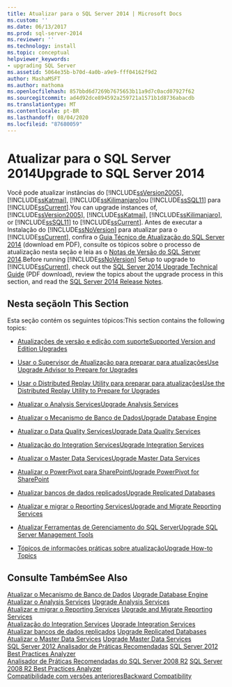 ```yaml
---
title: Atualizar para o SQL Server 2014 | Microsoft Docs
ms.custom: ''
ms.date: 06/13/2017
ms.prod: sql-server-2014
ms.reviewer: ''
ms.technology: install
ms.topic: conceptual
helpviewer_keywords:
- upgrading SQL Server
ms.assetid: 5064e35b-b70d-4a0b-a9e9-fff04162f9d2
author: MashaMSFT
ms.author: mathoma
ms.openlocfilehash: 857bbd6d7269b7675653b11a9d7c0acd07927f62
ms.sourcegitcommit: ad4d92dce894592a259721a1571b1d8736abacdb
ms.translationtype: MT
ms.contentlocale: pt-BR
ms.lasthandoff: 08/04/2020
ms.locfileid: "87680059"
---
```

# <a name="upgrade-to-sql-server-2014"></a><span data-ttu-id="32cb4-102">Atualizar para o SQL Server 2014</span><span class="sxs-lookup"><span data-stu-id="32cb4-102">Upgrade to SQL Server 2014</span></span>
  <span data-ttu-id="32cb4-103">Você pode atualizar instâncias do [!INCLUDE[ssVersion2005](../../includes/ssversion2005-md.md)], [!INCLUDE[ssKatmai](../../includes/sskatmai-md.md)], [!INCLUDE[ssKilimanjaro](../../includes/sskilimanjaro-md.md)]ou [!INCLUDE[ssSQL11](../../includes/sssql11-md.md)] para [!INCLUDE[ssCurrent](../../includes/sscurrent-md.md)].</span><span class="sxs-lookup"><span data-stu-id="32cb4-103">You can upgrade instances of, [!INCLUDE[ssVersion2005](../../includes/ssversion2005-md.md)], [!INCLUDE[ssKatmai](../../includes/sskatmai-md.md)], [!INCLUDE[ssKilimanjaro](../../includes/sskilimanjaro-md.md)], or [!INCLUDE[ssSQL11](../../includes/sssql11-md.md)] to [!INCLUDE[ssCurrent](../../includes/sscurrent-md.md)].</span></span> <span data-ttu-id="32cb4-104">Antes de executar a Instalação do [!INCLUDE[ssNoVersion](../../includes/ssnoversion-md.md)] para atualizar para o [!INCLUDE[ssCurrent](../../includes/sscurrent-md.md)], confira o [Guia Técnico de Atualização do SQL Server 2014](https://download.microsoft.com/download/7/1/5/715BDFA7-51B6-4D7B-AF17-61E78C7E538F/SQL_Server_2014_Upgrade_technical_guide.pdf) (download em PDF), consulte os tópicos sobre o processo de atualização nesta seção e leia as o [Notas de Versão do SQL Server 2014](https://go.microsoft.com/fwlink/?LinkID=296445).</span><span class="sxs-lookup"><span data-stu-id="32cb4-104">Before running [!INCLUDE[ssNoVersion](../../includes/ssnoversion-md.md)] Setup to upgrade to [!INCLUDE[ssCurrent](../../includes/sscurrent-md.md)], check out the [SQL Server 2014 Upgrade Technical Guide](https://download.microsoft.com/download/7/1/5/715BDFA7-51B6-4D7B-AF17-61E78C7E538F/SQL_Server_2014_Upgrade_technical_guide.pdf) (PDF download), review the topics about the upgrade process in this section, and read the [SQL Server 2014 Release Notes](https://go.microsoft.com/fwlink/?LinkID=296445).</span></span>  
  
## <a name="in-this-section"></a><span data-ttu-id="32cb4-105">Nesta seção</span><span class="sxs-lookup"><span data-stu-id="32cb4-105">In This Section</span></span>  
 <span data-ttu-id="32cb4-106">Esta seção contém os seguintes tópicos:</span><span class="sxs-lookup"><span data-stu-id="32cb4-106">This section contains the following topics:</span></span>  
  
-   [<span data-ttu-id="32cb4-107">Atualizações de versão e edição com suporte</span><span class="sxs-lookup"><span data-stu-id="32cb4-107">Supported Version and Edition Upgrades</span></span>](supported-version-and-edition-upgrades.md)  
  
-   [<span data-ttu-id="32cb4-108">Usar o Supervisor de Atualização para preparar para atualizações</span><span class="sxs-lookup"><span data-stu-id="32cb4-108">Use Upgrade Advisor to Prepare for Upgrades</span></span>](../../sql-server/install/use-upgrade-advisor-to-prepare-for-upgrades.md)  
  
-   [<span data-ttu-id="32cb4-109">Usar o Distributed Replay Utility para preparar para atualizações</span><span class="sxs-lookup"><span data-stu-id="32cb4-109">Use the Distributed Replay Utility to Prepare for Upgrades</span></span>](../../sql-server/install/use-the-distributed-replay-utility-to-prepare-for-upgrades.md)  
  
-   [<span data-ttu-id="32cb4-110">Atualizar o Analysis Services</span><span class="sxs-lookup"><span data-stu-id="32cb4-110">Upgrade Analysis Services</span></span>](upgrade-analysis-services.md)  
  
-   [<span data-ttu-id="32cb4-111">Atualizar o Mecanismo de Banco de Dados</span><span class="sxs-lookup"><span data-stu-id="32cb4-111">Upgrade Database Engine</span></span>](upgrade-database-engine.md)  
  
-   [<span data-ttu-id="32cb4-112">Atualizar o Data Quality Services</span><span class="sxs-lookup"><span data-stu-id="32cb4-112">Upgrade Data Quality Services</span></span>](upgrade-data-quality-services.md)  
  
-   [<span data-ttu-id="32cb4-113">Atualização do Integration Services</span><span class="sxs-lookup"><span data-stu-id="32cb4-113">Upgrade Integration Services</span></span>](../../integration-services/install-windows/upgrade-integration-services.md)  
  
-   [<span data-ttu-id="32cb4-114">Atualizar o Master Data Services</span><span class="sxs-lookup"><span data-stu-id="32cb4-114">Upgrade Master Data Services</span></span>](upgrade-master-data-services.md)  
  
-   [<span data-ttu-id="32cb4-115">Atualizar o PowerPivot para SharePoint</span><span class="sxs-lookup"><span data-stu-id="32cb4-115">Upgrade PowerPivot for SharePoint</span></span>](upgrade-power-pivot-for-sharepoint.md)  
  
-   [<span data-ttu-id="32cb4-116">Atualizar bancos de dados replicados</span><span class="sxs-lookup"><span data-stu-id="32cb4-116">Upgrade Replicated Databases</span></span>](../../database-engine/install-windows/upgrade-replicated-databases.md)  
  
-   [<span data-ttu-id="32cb4-117">Atualizar e migrar o Reporting Services</span><span class="sxs-lookup"><span data-stu-id="32cb4-117">Upgrade and Migrate Reporting Services</span></span>](../../reporting-services/install-windows/upgrade-and-migrate-reporting-services.md)  
  
-   [<span data-ttu-id="32cb4-118">Atualizar Ferramentas de Gerenciamento do SQL Server</span><span class="sxs-lookup"><span data-stu-id="32cb4-118">Upgrade SQL Server Management Tools</span></span>](upgrade-sql-server-management-tools.md)  
  
-   [<span data-ttu-id="32cb4-119">Tópicos de informações práticas sobre atualização</span><span class="sxs-lookup"><span data-stu-id="32cb4-119">Upgrade How-to Topics</span></span>](../../../2014/sql-server/install/upgrade-how-to-topics.md)  
  
## <a name="see-also"></a><span data-ttu-id="32cb4-120">Consulte Também</span><span class="sxs-lookup"><span data-stu-id="32cb4-120">See Also</span></span>  
 <span data-ttu-id="32cb4-121">[Atualizar o Mecanismo de Banco de Dados](upgrade-database-engine.md) </span><span class="sxs-lookup"><span data-stu-id="32cb4-121">[Upgrade Database Engine](upgrade-database-engine.md) </span></span>  
 <span data-ttu-id="32cb4-122">[Atualizar o Analysis Services](upgrade-analysis-services.md) </span><span class="sxs-lookup"><span data-stu-id="32cb4-122">[Upgrade Analysis Services](upgrade-analysis-services.md) </span></span>  
 <span data-ttu-id="32cb4-123">[Atualizar e migrar o Reporting Services](../../reporting-services/install-windows/upgrade-and-migrate-reporting-services.md) </span><span class="sxs-lookup"><span data-stu-id="32cb4-123">[Upgrade and Migrate Reporting Services](../../reporting-services/install-windows/upgrade-and-migrate-reporting-services.md) </span></span>  
 <span data-ttu-id="32cb4-124">[Atualização do Integration Services](../../integration-services/install-windows/upgrade-integration-services.md) </span><span class="sxs-lookup"><span data-stu-id="32cb4-124">[Upgrade Integration Services](../../integration-services/install-windows/upgrade-integration-services.md) </span></span>  
 <span data-ttu-id="32cb4-125">[Atualizar bancos de dados replicados](../../database-engine/install-windows/upgrade-replicated-databases.md) </span><span class="sxs-lookup"><span data-stu-id="32cb4-125">[Upgrade Replicated Databases](../../database-engine/install-windows/upgrade-replicated-databases.md) </span></span>  
 <span data-ttu-id="32cb4-126">[Atualizar o Master Data Services](upgrade-master-data-services.md) </span><span class="sxs-lookup"><span data-stu-id="32cb4-126">[Upgrade Master Data Services](upgrade-master-data-services.md) </span></span>  
 <span data-ttu-id="32cb4-127">[SQL Server 2012 Analisador de Práticas Recomendadas](https://www.microsoft.com/download/details.aspx?id=29302) </span><span class="sxs-lookup"><span data-stu-id="32cb4-127">[SQL Server 2012 Best Practices Analyzer](https://www.microsoft.com/download/details.aspx?id=29302) </span></span>  
 <span data-ttu-id="32cb4-128">[Analisador de Práticas Recomendadas do SQL Server 2008 R2](https://www.microsoft.com/download/details.aspx?id=436) </span><span class="sxs-lookup"><span data-stu-id="32cb4-128">[SQL Server 2008 R2 Best Practices Analyzer](https://www.microsoft.com/download/details.aspx?id=436) </span></span>  
 [<span data-ttu-id="32cb4-129">Compatibilidade com versões anteriores</span><span class="sxs-lookup"><span data-stu-id="32cb4-129">Backward Compatibility</span></span>](../../../2014/getting-started/backward-compatibility.md)  
  
  
